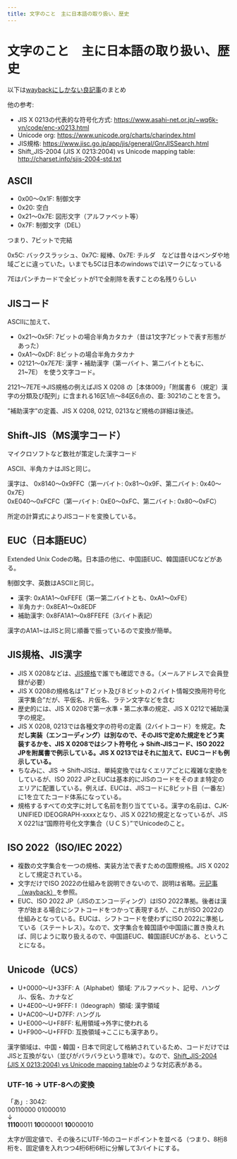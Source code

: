 ```yaml
---
title: 文字のこと　主に日本語の取り扱い、歴史
---
```


# 文字のこと　主に日本語の取り扱い、歴史

以下は[waybackにしかない良記事](https://web.archive.org/web/20180109173746/http://euc.jp/i18n/charcode.ja.html)のまとめ

他の参考: 

- JIS X 0213の代表的な符号化方式: https://www.asahi-net.or.jp/~wq6k-yn/code/enc-x0213.html
- Unicode org: https://www.unicode.org/charts/charindex.html
- JIS規格: https://www.jisc.go.jp/app/jis/general/GnrJISSearch.html
- Shift_JIS-2004 (JIS X 0213:2004) vs Unicode mapping table: http://charset.info/sjis-2004-std.txt

## ASCII

- 0x00～0x1F: 制御文字
- 0x20: 空白
- 0x21～0x7E: 図形文字（アルファベット等）
- 0x7F: 制御文字（DEL）

つまり、7ビットで完結

0x5C: バックスラッシュ、0x7C: 縦棒、0x7E: チルダ　などは昔々はベンダや地域ごとに違っていた。いまでも5Cは日本のwindowsでは\マークになっている

7Eはパンチカードで全ビットが1で全削除を表すことの名残りらしい

## JISコード

ASCIIに加えて、
- 0x21～0x5F: 7ビットの場合半角カタカナ（昔は1文字7ビットで表す形態があった）
- 0xA1～0xDF: 8ビットの場合半角カタカナ
- 02121～0x7E7E: 漢字・補助漢字（第一バイト、第二バイトともに、21~7E）
を使う文字コード。

2121～7E7E→JIS規格の例えばJIS X 0208 の［本体009」「附属書６（規定）漢字の分類及び配列」に含まれる16区1点～84区6点の、亜: 3021のことを言う。

”補助漢字”の定義、JIS X 0208, 0212, 0213など規格の詳細は後述。

## Shift-JIS（MS漢字コード）

マイクロソフトなど数社が策定した漢字コード

ASCII、半角カナはJISと同じ。

漢字は、
0x8140～0x9FFC（第一バイト: 0x81～0x9F、第二バイト: 0x40～0x7E）  
0xE040～0xFCFC（第一バイト: 0xE0～0xFC、第二バイト: 0x80～0xFC）  

所定の計算式によりJISコードを変換している。

## EUC（日本語EUC）

Extended Unix Codeの略。日本語の他に、中国語EUC、韓国語EUCなどがある。

制御文字、英数はASCIIと同じ。

- 漢字: 0xA1A1～0xFEFE（第一第二バイトとも、0xA1～0xFE）
- 半角カナ: 0x8EA1～0x8EDF
- 補助漢字: 0x8FA1A1～0x8FFEFE（3バイト表記）

漢字のA1A1~はJISと同じ順番で振っているので変換が簡単。

## JIS規格、JIS漢字

- JIS X 0208などは、[JIS規格](https://www.jisc.go.jp/app/jis/general/GnrJISSearch.html)で誰でも確認できる。（メールアドレスで会員登録が必要）
- JIS X 0208の規格名は”７ビット及び８ビットの２バイト情報交換用符号化漢字集合”だが、平仮名、片仮名、ラテン文字などを含む
- 歴史的には、JIS X 0208で第一水準・第二水準の規定、JIS X 0212で補助漢字の規定。
- JIS X 0208, 0213では各種文字の符号の定義（2バイトコード）を規定。**ただし実装（エンコーディング）は別なので、そのJISで定めた規定をどう実装するかを、JIS X 0208ではシフト符号化 -> Shift-JISコード、ISO 2022 JPを附属書で例示している。JIS X 0213ではそれに加えて、EUCコードも例示している。**
- ちなみに、JIS -> Shift-JISは、単純変換ではなくエリアごとに複雑な変換をしているが、ISO 2022 JPとEUCは基本的にJISのコードをそのまま特定のエリアに配置している。例えば、EUCは、JISコードに8ビット目（一番左）に1を立てたコード体系になっている。
- 規格するすべての文字に対して名前を割り当てている。漢字の名前は、CJK-UNIFIED IDEOGRAPH-xxxxとなり、JIS X 0221の規定となっているが、JIS X 0221は”国際符号化文字集合（ＵＣＳ）”でUnicodeのこと。

## ISO 2022（ISO/IEC 2022）

- 複数の文字集合を一つの規格、実装方法で表すための国際規格。JIS X 0202として規定されている。
- 文字だけでISO 2022の仕組みを説明できないので、説明は省略。[元記事（wayback）](https://web.archive.org/web/20180109173746/http://euc.jp/i18n/charcode.ja.html)を参照。
- EUC、ISO 2022 JP（JISのエンコーディング）はISO 2022準拠。後者は漢字が始まる場合にシフトコードをつかって表現するが、これがISO 2022の仕組みとなっている。EUCは、シフトコードを使わずにISO 2022に準拠している（ステートレス）。なので、文字集合を韓国語や中国語に置き換えれば、同じように取り扱えるので、中国語EUC、韓国語EUCがある、ということになる。


## Unicode（UCS）

- U+0000～U+33FF: A（Alphabet）領域: アルファベット、記号、ハングル、仮名、カナなど
- U+4E00～U+9FFF: I（Ideograph）領域: 漢字領域
- U+AC00～U+D7FF: ハングル
- U+E000～U+F8FF: 私用領域→外字に使われる
- U+F900～U+FFFD: 互換領域→ここにも漢字あり。


漢字領域は、中国・韓国・日本で同定して格納されているため、コードだけではJISと互換がない（並びがバラバラという意味で）。なので、[Shift_JIS-2004 (JIS X 0213:2004) vs Unicode mapping table](http://charset.info/sjis-2004-std.txt)のような対応表がある。

### UTF-16 -> UTF-8への変換

「あ」: 3042:  
00110000 01000010  
↓  
**1110**0011 **10**000001 **10**000010  

太字が固定値で、その後ろにUTF-16のコードポイントを並べる（つまり、8桁8桁を、固定値を入れつつ4桁6桁6桁に分解して3バイトにする。

